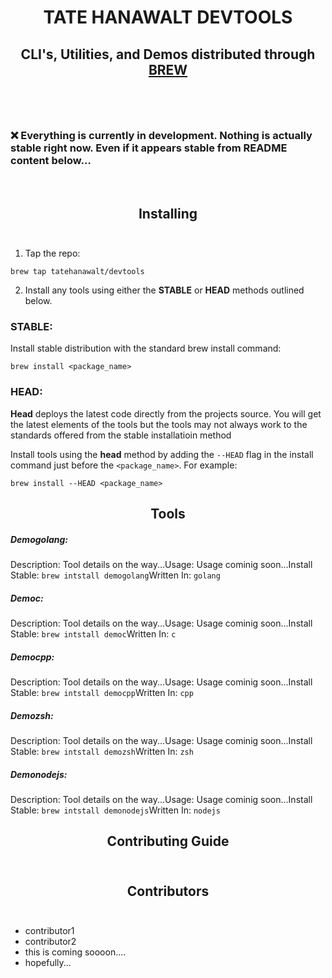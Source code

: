 # <div align="center">  TATE HANAWALT DEVTOOLS  </div>

## <div align="center">CLI's, Utilities, and Demos distributed through [BREW](https://brew.sh/)</div><br>
<br>

### :x: Everything is currently in development. Nothing is actually  stable right now. Even if it appears stable from README content below... 
<br>

## <div align="center">Installing</div><br>



1. Tap the repo:
```shell
brew tap tatehanawalt/devtools
```


2. Install any tools using either the **STABLE** or **HEAD** methods outlined below.

### STABLE:

Install stable distribution with the standard brew install command:
```shell
brew install <package_name>
```
### HEAD:

**Head** deploys the latest code directly from the projects source. You will get the latest elements of the tools but the tools may not always work to the standards offered from the stable installatioin method

Install tools using the **head** method by adding the `--HEAD` flag in the install command just before the `<package_name>`. For example:

```shell
brew install --HEAD <package_name>
```



## <div align="center">Tools<br></div>

##### Demogolang:

Description: Tool details on the way...Usage: Usage cominig soon...Install Stable: `brew intstall demogolang`Written In: `golang`
##### Democ:

Description: Tool details on the way...Usage: Usage cominig soon...Install Stable: `brew intstall democ`Written In: `c`
##### Democpp:

Description: Tool details on the way...Usage: Usage cominig soon...Install Stable: `brew intstall democpp`Written In: `cpp`
##### Demozsh:

Description: Tool details on the way...Usage: Usage cominig soon...Install Stable: `brew intstall demozsh`Written In: `zsh`
##### Demonodejs:

Description: Tool details on the way...Usage: Usage cominig soon...Install Stable: `brew intstall demonodejs`Written In: `nodejs`


## <div align="center">Contributing Guide</div><br>



## <div align="center">Contributors</div><br>

- contributor1
- contributor2
- this is coming soooon....
- hopefully...
